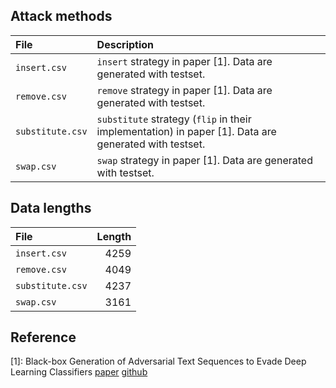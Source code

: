 ## Attack methods

| File             | Description |
|:-----------------|:------------|
| `insert.csv`     | `insert` strategy in paper [1]. Data are generated with testset. |
| `remove.csv`     | `remove` strategy in paper [1]. Data are generated with testset. |
| `substitute.csv` | `substitute` strategy (`flip` in their implementation) in paper [1]. Data are generated with testset. |
| `swap.csv`       | `swap` strategy in paper [1]. Data are generated with testset. |

## Data lengths
| File             | Length |
|:-----------------|-------:|
| `insert.csv`     | 4259   |
| `remove.csv`     | 4049   |
| `substitute.csv` | 4237   |
| `swap.csv`       | 3161   |

## Reference
[1]: Black-box Generation of Adversarial Text Sequences to Evade Deep Learning Classifiers [paper](https://arxiv.org/abs/1801.04354) [github](https://github.com/QData/deepWordBug)
